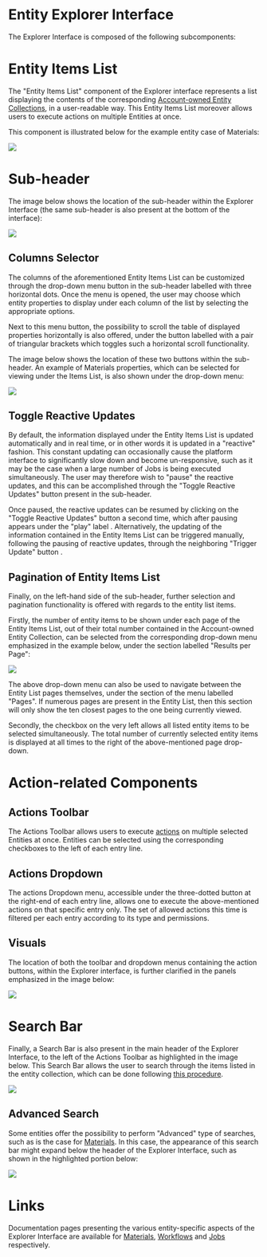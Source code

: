 # Entity Explorer Interface

The Explorer Interface is composed of the following subcomponents: 

# Entity Items List

The  "Entity Items List" component of the Explorer interface represents a list displaying the contents of the corresponding [Account-owned Entity Collections](/accounts/collections.md), in a user-readable way. This Entity Items List moreover allows users to execute actions on multiple Entities at once. 

This component is illustrated below for the example entity case of Materials:

<img src="/images/materials-list.png" >


# Sub-header

The image below shows the location of the sub-header within the Explorer Interface (the same sub-header is also present at the bottom of the interface):

<img src="/images/sub-header.png"/>


## Columns Selector 

The columns of the aforementioned Entity Items List can be customized through the  drop-down menu button in the sub-header labelled with three horizontal dots. Once the menu is opened, the user may choose which entity properties to display under each column of the list by selecting the appropriate options.

Next to this menu button, the possibility to scroll the table of displayed properties horizontally is also offered, under the button labelled with a pair of triangular brackets which toggles such a horizontal scroll functionality.  

The image below shows the location of these two buttons within the sub-header. An example of Materials properties, which can be selected for viewing under the Items List, is also shown under the drop-down menu:

<img src="/images/properties-dropdown.png"/>

## Toggle Reactive Updates

By default, the information displayed under the Entity Items List is updated automatically and in real time, or in other words it is updated in a "reactive" fashion. This constant updating can occasionally cause the platform interface to significantly slow down and become un-responsive, such as it may be the case when a large number of Jobs is being executed simultaneously. The user may therefore wish to "pause" the reactive updates, and this can be accomplished through the "Toggle Reactive Updates" button <i class="zmdi zmdi-pause-circle-outline zmdi-hc-border"></i> present in the sub-header.

Once paused, the reactive updates can be resumed by clicking on the "Toggle Reactive Updates" button a second time, which after pausing appears under the "play" label <i class="zmdi zmdi-play-circle zmdi-hc-border"></i>. Alternatively, the updating of the information contained in the Entity Items List can be triggered manually, following the pausing of reactive updates, through the neighboring "Trigger Update" button <i class="zmdi zmdi-rotate-left zmdi-hc-border"></i>.

## Pagination of Entity Items List

Finally, on the left-hand side of the sub-header, further selection and pagination functionality is offered with regards to the entity list items.

Firstly, the number of entity items to be shown under each page of the Entity Items List, out of their total number contained in the Account-owned Entity Collection, can be selected from the corresponding drop-down menu emphasized in the example below, under the section labelled "Results per Page":

<img src="/images/number-items.png"/>

The above drop-down menu can also be used to navigate between the Entity List pages themselves, under the section of the menu labelled "Pages". If numerous pages are present in the Entity List, then this section will only show the ten closest pages to the one being currently viewed.

Secondly, the checkbox on the very left allows all listed entity items to be selected simultaneously. The total number of currently selected entity items is displayed at all times to the right of the above-mentioned page drop-down.

# Action-related Components

## Actions Toolbar

The Actions Toolbar allows users to execute [actions](../actions/overview.md) on multiple selected Entities at once. Entities can be selected using the corresponding checkboxes to the left of each entry line. 

## Actions Dropdown

The actions Dropdown menu, accessible under the three-dotted button at the right-end of each entry line, allows one to execute the above-mentioned actions on that specific entry only. The set of allowed actions this time is filtered per each entry according to its type and permissions.

## Visuals

The location of both the toolbar and dropdown menus containing the action buttons, within the Explorer interface, is further clarified in the panels emphasized in the image below:

<img src="/images/workflow-actions-menus.png"/>

# Search Bar

Finally, a Search Bar  <i class="zmdi zmdi-search zmdi-hc-border"></i> is also present in the main header of the Explorer Interface, to the left of the Actions Toolbar as highlighted in the image below. This Search Bar allows the user to search through the items listed in the entity collection, which can be done following [this procedure](../actions/search.md).

<img src="/images/search-bar-explorer.png"/>

## Advanced Search

Some entities offer the possibility to perform "Advanced" type of searches, such as is the case for [Materials](/materials/actions/advanced-search.md). In this case, the appearance of this search bar might expand below the header of the Explorer Interface, such as shown in the highlighted portion below:

<img src="/images/search-advanced-explorer.png"/>

# Links

Documentation pages presenting the various entity-specific aspects of the Explorer Interface are available for [Materials](/materials/ui/explorer.md), [Workflows](/workflows/ui/explorer.md) and [Jobs](/jobs/ui/explorer.md) respectively.



